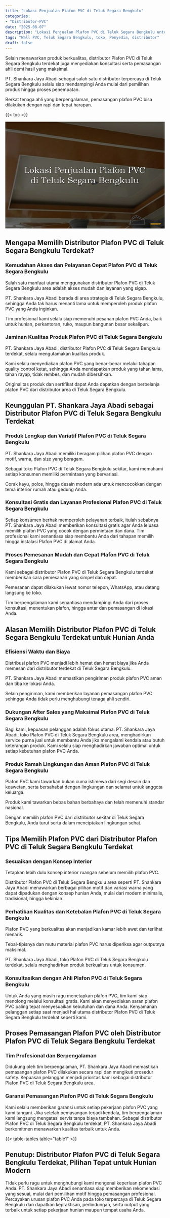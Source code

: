 ```yaml
---
title: "Lokasi Penjualan Plafon PVC di Teluk Segara Bengkulu"
categories: 
- "Distributor-PVC"
date: "2025-08-07"
description: "Lokasi Penjualan Plafon PVC di Teluk Segara Bengkulu untuk tempat tinggal, perkantoran, serta toko. Material berkualitas, variasi motif, variasi warna menarik, dengan jasa penempatan dikerjakan oleh teknisi ahli dan jaminan resmi!|Layanan penjualan Plafon PVC di Teluk Segara Bengkulu bagi keperluan hunian, office, maupun ritel, beserta produk berkualitas dan pemasangan oleh tim ahli dan garansi resmi.|Pilihan Plafon PVC di Teluk Segara Bengkulu yang terbukti untuk tempat tinggal, kantor, dan gerai, dengan material unggulan dan pemasangan oleh tenaga ahli ahli dan kepastian resmi.|Penyediaan Plafon PVC di Teluk Segara Bengkulu untuk hunian, perkantoran, dan ritel, dengan produk berkualitas dan instalasi oleh teknisi profesional, dilengkapi beserta jaminan resmi.}"
tags: "Wall PVC, Teluk Segara Bengkulu, toko, Penyedia, distributor"
draft: false
---
```


Selain menawarkan produk berkualitas, distributor Plafon PVC di Teluk Segara Bengkulu terdekat juga menyediakan konsultasi serta pemasangan ahli demi hasil yang maksimal.

PT. Shankara Jaya Abadi sebagai salah satu distributor terpercaya di Teluk Segara Bengkulu selalu siap mendampingi Anda mulai dari pemilihan produk hingga proses penempatan.

Berkat tenaga ahli yang berpengalaman, pemasangan plafon PVC bisa dilakukan dengan rapi dan tepat harapan.

{{< toc >}}

![Lokasi Penjualan Plafon PVC di Teluk Segara Bengkulu](/images/Distributor-PVC/Lokasi-Penjualan-Plafon-PVC-di-Teluk-Segara-Bengkulu.png)


## Mengapa Memilih Distributor Plafon PVC di Teluk Segara Bengkulu Terdekat?

### Kemudahan Akses dan Pelayanan Cepat Plafon PVC di Teluk Segara Bengkulu

Salah satu manfaat utama menggunakan distributor Plafon PVC di Teluk Segara Bengkulu area adalah akses mudah dan layanan yang sigap.

PT. Shankara Jaya Abadi berada di area strategis di Teluk Segara Bengkulu, sehingga Anda tak harus menanti lama untuk memperoleh produk plafon PVC yang Anda inginkan.

Tim profesional kami selalu siap memenuhi pesanan plafon PVC Anda, baik untuk hunian, perkantoran, ruko, maupun bangunan besar sekalipun.

### Jaminan Kualitas Produk Plafon PVC di Teluk Segara Bengkulu

PT. Shankara Jaya Abadi, distributor Plafon PVC di Teluk Segara Bengkulu terdekat, selalu mengutamakan kualitas produk.

Kami selalu menyediakan plafon PVC yang benar-benar melalui tahapan quality control ketat, sehingga Anda mendapatkan produk yang tahan lama, tahan rayap, tidak rembes, dan mudah dibersihkan.

Originalitas produk dan sertifikat dapat Anda dapatkan dengan berbelanja plafon PVC dari distributor area di Teluk Segara Bengkulu.

## Keunggulan PT. Shankara Jaya Abadi sebagai Distributor Plafon PVC di Teluk Segara Bengkulu Terdekat

### Produk Lengkap dan Variatif Plafon PVC di Teluk Segara Bengkulu

PT. Shankara Jaya Abadi memiliki beragam pilihan plafon PVC dengan motif, warna, dan size yang beragam.

Sebagai toko Plafon PVC di Teluk Segara Bengkulu sekitar, kami memahami setiap konsumen memiliki permintaan yang bervariasi.

Corak kayu, polos, hingga desain modern ada untuk mencocokkan dengan tema interior rumah atau gedung Anda.

### Konsultasi Gratis dan Layanan Profesional Plafon PVC di Teluk Segara Bengkulu

Setiap konsumen berhak memperoleh pelayanan terbaik, itulah sebabnya PT. Shankara Jaya Abadi memberikan konsultasi gratis agar Anda leluasa memilih plafon PVC yang cocok dengan permintaan dan dana. Tim profesional kami senantiasa siap membantu Anda dari tahapan memilih hingga instalasi Plafon PVC di alamat Anda.

### Proses Pemesanan Mudah dan Cepat Plafon PVC di Teluk Segara Bengkulu

Kami sebagai distributor Plafon PVC di Teluk Segara Bengkulu terdekat memberikan cara pemesanan yang simpel dan cepat.

Pemesanan dapat dilakukan lewat nomor telepon, WhatsApp, atau datang langsung ke toko.

Tim berpengalaman kami senantiasa mendampingi Anda dari proses konsultasi, menentukan plafon, hingga antar dan pemasangan di lokasi Anda.

## Alasan Memilih Distributor Plafon PVC di Teluk Segara Bengkulu Terdekat untuk Hunian Anda

### Efisiensi Waktu dan Biaya

Distribusi plafon PVC menjadi lebih hemat dan hemat biaya jika Anda memesan dari distributor terdekat di Teluk Segara Bengkulu.

PT. Shankara Jaya Abadi memastikan pengiriman produk plafon PVC aman dan tiba ke lokasi Anda.

Selain pengiriman, kami memberikan layanan pemasangan plafon PVC sehingga Anda tidak perlu menghubungi tenaga ahli sendiri.

### Dukungan After Sales yang Maksimal Plafon PVC di Teluk Segara Bengkulu

Bagi kami, kepuasan pelanggan adalah fokus utama. PT. Shankara Jaya Abadi, toko Plafon PVC di Teluk Segara Bengkulu area, menghadirkan service purna jual untuk membantu Anda jika mengalami kendala atau butuh keterangan produk. Kami selalu siap menghadirkan jawaban optimal untuk setiap kebutuhan plafon PVC Anda.

### Produk Ramah Lingkungan dan Aman Plafon PVC di Teluk Segara Bengkulu

Plafon PVC kami tawarkan bukan cuma istimewa dari segi desain dan keawetan, serta bersahabat dengan lingkungan dan selamat untuk anggota keluarga.

Produk kami tawarkan bebas bahan berbahaya dan telah memenuhi standar nasional.

Dengan memilih plafon PVC dari distributor sekitar di Teluk Segara Bengkulu, Anda turut serta dalam menciptakan lingkungan sehat.

## Tips Memilih Plafon PVC dari Distributor Plafon PVC di Teluk Segara Bengkulu Terdekat

### Sesuaikan dengan Konsep Interior

Tetapkan lebih dulu konsep interior ruangan sebelum memilih plafon PVC.

Distributor Plafon PVC di Teluk Segara Bengkulu area seperti PT. Shankara Jaya Abadi menawarkan berbagai pilihan motif dan variasi warna yang dapat dipadukan dengan konsep hunian Anda, mulai dari modern minimalis, tradisional, hingga kekinian.

### Perhatikan Kualitas dan Ketebalan Plafon PVC di Teluk Segara Bengkulu

Plafon PVC yang berkualitas akan menjadikan kamar lebih awet dan terlihat menarik.

Tebal-tipisnya dan mutu material plafon PVC harus diperiksa agar outputnya maksimal.

PT. Shankara Jaya Abadi, toko Plafon PVC di Teluk Segara Bengkulu terdekat, selalu menghadirkan produk berkualitas untuk konsumen.

### Konsultasikan dengan Ahli Plafon PVC di Teluk Segara Bengkulu

Untuk Anda yang masih ragu menetapkan plafon PVC, tim kami siap menolong melalui konsultasi gratis. Kami akan menyediakan saran plafon PVC paling tepat menyesuaikan kebutuhan dan dana Anda. Kenyamanan pelanggan setiap saat menjadi hal utama distributor Plafon PVC di Teluk Segara Bengkulu terdekat seperti kami.

## Proses Pemasangan Plafon PVC oleh Distributor Plafon PVC di Teluk Segara Bengkulu Terdekat

### Tim Profesional dan Berpengalaman

Didukung oleh tim berpengalaman, PT. Shankara Jaya Abadi memastikan pemasangan plafon PVC dilakukan secara rapi dan mengikuti prosedur safety. Kepuasan pelanggan menjadi prioritas kami sebagai distributor Plafon PVC di Teluk Segara Bengkulu area.

### Garansi Pemasangan Plafon PVC di Teluk Segara Bengkulu

Kami selalu memberikan garansi untuk setiap pekerjaan plafon PVC yang kami tangani. Jika setelah pemasangan terjadi kendala, tim berpengalaman kami langsung mengatasi servis tanpa biaya tambahan. Sebagai distributor Plafon PVC di Teluk Segara Bengkulu terdekat, PT. Shankara Jaya Abadi berkomitmen menawarkan kualitas terbaik untuk Anda.

{{< table-tables table="table1" >}}

## Penutup: Distributor Plafon PVC di Teluk Segara Bengkulu Terdekat, Pilihan Tepat untuk Hunian Modern

Tidak perlu ragu untuk menghubungi kami mengenai keperluan plafon PVC Anda. PT. Shankara Jaya Abadi senantiasa siap memberikan rekomendasi yang sesuai, mulai dari pemilihan motif hingga pemasangan profesional. Percayakan urusan plafon PVC Anda pada toko terpercaya di Teluk Segara Bengkulu dan dapatkan kepraktisan, perlindungan, serta output yang terbaik untuk setiap pekerjaan hunian maupun tempat usaha Anda.